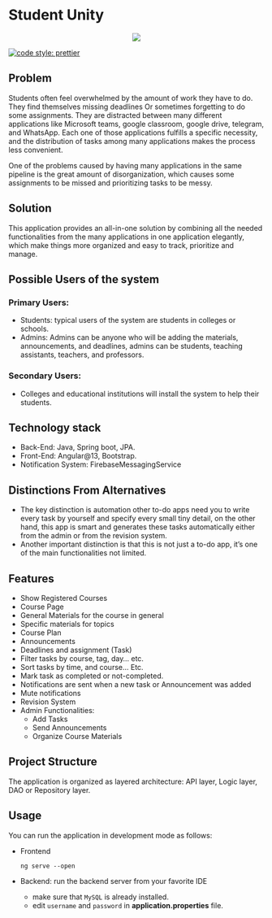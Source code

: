 # Student Unity
<p align="center">
  <img src="http://user-images.githubusercontent.com/73740339/210889616-9bb354a3-1d8a-43b6-8b22-2932582f8f1c.png" />
</p>

[![code style: prettier](https://img.shields.io/badge/code_style-prettier-ff69b4.svg?style=flat-square)](https://github.com/prettier/prettier)

## Problem
Students often feel overwhelmed by the amount of work they have to do. They find themselves
missing deadlines Or sometimes forgetting to do some assignments. They are distracted
between many different applications like Microsoft teams, google classroom, google drive,
telegram, and WhatsApp. Each one of those applications fulfills a specific necessity, and the
distribution of tasks among many applications makes the process less convenient.

One of the problems caused by having many applications in the same pipeline is the great
amount of disorganization, which causes some assignments to be missed and prioritizing tasks to
be messy.

## Solution
This application provides an all-in-one solution by combining all the needed functionalities from
the many applications in one application elegantly, which make things more organized and easy
to track, prioritize and manage.

## Possible Users of the system
### Primary Users:
- Students: typical users of the system are students in colleges or schools.
- Admins: Admins can be anyone who will be adding the materials, announcements, and
deadlines, admins can be students, teaching assistants, teachers, and professors.
### Secondary Users:
- Colleges and educational institutions will install the system to help their students.

## Technology stack
- Back-End: Java, Spring boot, JPA.
- Front-End: Angular@13, Bootstrap.
- Notification System: FirebaseMessagingService

## Distinctions From Alternatives
- The key distinction is automation other to-do apps need you to write every task by
yourself and specify every small tiny detail, on the other hand, this app is smart and
generates these tasks automatically either from the admin or from the revision system.
- Another important distinction is that this is not just a to-do app, it’s one of the main
functionalities not limited.

## Features
- Show Registered Courses
- Course Page
- General Materials for the course in general
- Specific materials for topics
- Course Plan
- Announcements
- Deadlines and assignment (Task)
- Filter tasks by course, tag, day… etc.
- Sort tasks by time, and course... Etc.
- Mark task as completed or not-completed.
- Notifications are sent when a new task or Announcement was added
- Mute notifications
- Revision System
- Admin Functionalities:
  - Add Tasks
  - Send Announcements
  - Organize Course Materials

## Project Structure
The application is organized as layered architecture: API layer, Logic layer, DAO or Repository layer.

## Usage
You can run the application in development mode as follows:
- Frontend

      ng serve --open
       
- Backend: run the backend server from your favorite IDE
  - make sure that ``MySQL`` is already installed.
  - edit ``username`` and ``password`` in **application.properties** file.
  
